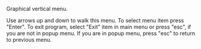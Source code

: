 Graphical vertical menu.

Use arrows up and down to walk this menu.
To select menu item press "Enter".
To exit program, select "Exit" item in main menu or press "esc", if you are not in popup menu. If you are in popup menu, press "esc" to return to previous menu.